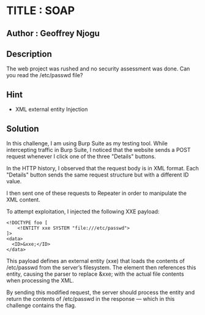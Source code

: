 # TITLE : SOAP
## Author : Geoffrey Njogu
## Description 
The web project was rushed and no security assessment was done. Can you read the /etc/passwd file?
## Hint
- XML external entity Injection
## Solution 
In this challenge, I am using Burp Suite as my testing tool. While intercepting traffic in Burp Suite, I noticed that the website sends a POST request whenever I click one of the three "Details" buttons.

In the HTTP history, I observed that the request body is in XML format. Each "Details" button sends the same request structure but with a different ID value.

I then sent one of these requests to Repeater in order to manipulate the XML content.

To attempt exploitation, I injected the following XXE payload:
```
<!DOCTYPE foo [
    <!ENTITY xxe SYSTEM "file:///etc/passwd">
]>
<data>
  <ID>&xxe;</ID>
</data>
```
This payload defines an external entity (xxe) that loads the contents of /etc/passwd from the server’s filesystem. The <ID> element then references this entity, causing the parser to replace &xxe; with the actual file contents when processing the XML.

By sending this modified request, the server should process the entity and return the contents of /etc/passwd in the response — which in this challenge contains the flag.
